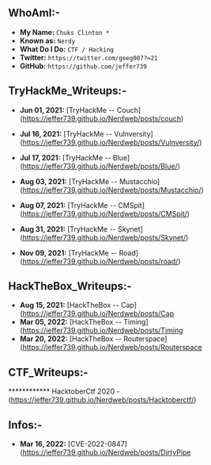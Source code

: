 
## WhoAmI:-


- **My Name:**    `Chuks Clinton *`
- **Known as:**   `Nerdy`
- **What Do I Do:**  `CTF / Hacking`
- **Twitter:**    `https://twitter.com/geeg007?=21`
- **GitHub:**     `https://github.com/jeffer739`


## **TryHackMe_Writeups:-**
- **Jun 01, 2021:** [TryHackMe -- Couch] (https://jeffer739.github.io/Nerdweb/posts/couch)

- **Jul 16, 2021:** [TryHackMe -- Vulnversity] (https://jeffer739.github.io/Nerdweb/posts/Vulnversity/)

- **Jul 17, 2021:** [TryHackMe -- Blue] (https://jeffer739.github.io/Nerdweb/posts/Blue/)

- **Aug 03, 2021:** [TryHackMe -- Mustacchio] (https://jeffer739.github.io/Nerdweb/posts/Mustacchio/)
- **Aug 07, 2021:** [TryHackMe -- CMSpit] (https://jeffer739.github.io/Nerdweb/posts/CMSpit/)
- **Aug 31, 2021:** [TryHackMe -- Skynet] (https://jeffer739.github.io/Nerdweb/posts/Skynet/)

- **Nov 09, 2021:** [TryHackMe -- Road] (https://jeffer739.github.io/Nerdweb/posts/road/)





## **HackTheBox_Writeups:-**
- **Aug 15, 2021:** [HackTheBox -- Cap] (https://jeffer739.github.io/Nerdweb/posts/Cap
- **Mar 05, 2022:** [HackTheBox -- Timing] (https://jeffer739.github.io/Nerdweb/posts/Timing
- **Mar 20, 2022:** [HackTheBox -- Routerspace] (https://jeffer739.github.io/Nerdweb/posts/Routerspace


## **CTF_Writeups:-** 
************  HacktoberCtf 2020 - (https://jeffer739.github.io/Nerdweb/posts/Hacktoberctf/) 


## **Infos:-** 
- **Mar 16, 2022:** [CVE-2022-0847] (https://jeffer739.github.io/Nerdweb/posts/DirtyPipe
